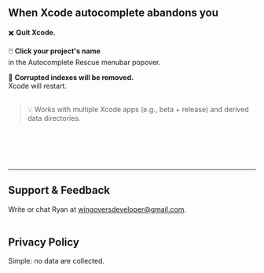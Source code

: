 ## When Xcode autocomplete abandons you

:heavy_multiplication_x:    **Quit Xcode.**

:computer_mouse:     **Click your project's name**\
in the Autocomplete Rescue menubar popover.

:beer:    **Corrupted indexes will be removed.**\
Xcode will restart.
<br>
<br>
> :bulb: Works with multiple Xcode apps (e.g., beta + release) and derived data directories.
<br>
<br>
<br>
<br>

---

## Support & Feedback

Write or chat Ryan at [wingoversdeveloper@gmail.com](mailto:wingoversdeveloper@gmail.com).
 <br>
 <br>

## Privacy Policy

Simple: no data are collected.

